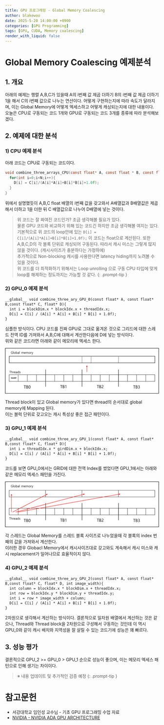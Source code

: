 ```yaml
---
title: GPU 프로그래밍 - Global Memory Coalescing
author: blakewoo
date: 2025-5-20 14:00:00 +0900
categories: [GPU Programming]
tags: [GPU, CUDA, Memory coalescing] 
render_with_liquid: false
---
```


# Global Memory Coalescing 예제분석
## 1. 개요
아래의 예제는 행렬 A,B,C가 있을때 A의 i번째 값 제곱 더하기 B의 i번째 값 제곱 더하기 1을 해서 C의 i번째 값으로 나누는 연산이다.
어떻게 구현하는지에 따라 속도가 달라지며, 이는 Global Memory에 어떻게 엑세스하고 어떻게 캐싱되는지에 대한 내용이다.
오늘은 CPU로 구동되는 코드 1개와 GPU로 구동되는 코드 3개를 종류에 따라 분석해보겠다.

## 2. 예제에 대한 분석
### 1) CPU 예제 분석
아래 코드는 CPU로 구동되는 코드이다.
```c
void combine_three_arrays_CPU(const float* A, const float * B, const float* C, float* D, int n) {s
  for(int i=0;i<N;i++){
    D[i] = C[i]/(A[i]*A[i]+B[i]*B[i]+1.0f);
  }
}
```

위에서 설명했듯이 A,B,C float 배열의 i번째 값을 갖고와서 A배열값과 B배열값은 제곱해서 더하고 1을 더한 뒤 C 배열값으로 나누어
D배열에 넣는 것이다.

> 위 코드는 잘 짜여진 코드인가? 조금 생각해볼 필요가 있다.   
물론 GPU 코드와 비교하기 위해 있는 코드긴 하지만 조금 생각해볼 여지는 있다.
기본적으로 위 코드의 loop안에 있는 ```D[i] = C[i]/(A[i]*A[i]+B[i]*B[i]+1.0f);``` 이 코드는 float으로 계산된다.
또한 A,B,C,D의 각 블록 단위로 캐싱되어 구동된다. 따라서 캐시 미스는 그렇게 많지 않을 것이다. (캐시사이즈가 충분하다는 가정하에)   
추가적으로 Non-blocking 캐시를 사용한다면 latency hiding까지 노려볼 수 있을 것이다.   
위 코드를 더 최적화하기 위해서는 Loop unrolling 으로 구동 CPU 타입에 맞게 loop를 해제하는 정도까지는 가능할 것 같다.
{: .prompt-tip }



### 2) GPU_0 예제 분석
```cuda
__global__ void combine_three_ary_GPU_0(const float* A, const float* B,const float* C, float* D){
  int i = blockDim.x * blockIdx.x + threadIdx.x;
  D[i] = C[i] / (A[i] * A[i] + B[i] * B[i] + 1.0f);
}
```
심플한 방식이다. CPU 코드를 진짜 GPU로 그대로 옮겨온 것으로 그리드에 대한 스레드 전역 ID를 가져와서 A,B,C에 대해서 계산한다음에
D에 넣는 방식이다.  
위와 같은 코드라면 아래와 같이 메모리에 엑세스 한다.

![img.png](/assets/blog/gpu/memory_coalescing/img.png)

Thread block이 있고 Global memory가 있다면 thread의 순서대로 global memory에 Mapping 된다.   
이는 블럭 단위로 갖고오는 캐시 특성상 좋은 접근 패턴이다.

### 3) GPU_1 예제 분석
```cuda
__global__ void combine_three_ary_GPU_1(const float* A, const float* B,const float* C, float* D){
  int i = threadIdx.x * girdDim.x + blockIdx.x;
  D[i] = C[i] / (A[i] * A[i] + B[i] * B[i] + 1.0f);
}
```
코드를 보면 GPU_0에서는 GRID에 대한 전역 Index를 썼었다면 GPU_1에서는 아래와 같은 메모리 엑세스 패턴을 가진다.

![img_1.png](/assets/blog/gpu/memory_coalescing/img_1.png)

각 스레드는 Global Memory를 스레드 블록 사이즈로 나누었을때 각 블록의 index 번째의 값을 가져와서 계산한다.   
이러한 경우 Globacl Memory에서 캐시사이즈대로 갖고와도 계속해서 캐시 미스와 캐시 replacement가 일어나므로 효율적이지 않다.

### 4) GPU_2 예제 분석
```cuda
__global__ void combine_three_ary_GPU_2(const float* A, const float* B,const float* C, float* D, int image_width){
  int column = blockIdx.x * blockDim.x + threadIdx.x;
  int row = blockIdx.y * blockDim.y + threadIdx.y;
  int i = row * image_width + column;
  D[i] = C[i] / (A[i] * A[i] + B[i] * B[i] + 1.0f);
}
```

2차원으로 생각해서 계산하는 방식이다. 결론적으로 일차원 배열에서 계산하는 것은 같으나, Thread와 Thread block을 2차원으로 구성해서 구동하는 것인데
이 역시 GPU_0와 같이 캐시 배치와 지역성을 잘 살릴 수 있는 코드기에 성능은 꽤 빠르다.

## 3. 성능 평가
결론적으로 GPU_2 >= GPU_0 > GPU_1 순으로 성능이 좋으며, 이는 메모리 엑세스 패턴으로 인해 생기는 차이이다.


> ※ 내용 업데이트 및 추가적인 검증 예정
{: .prompt-tip }

# 참고문헌
- 서강대학교 임인성 교수님 - 기초 GPU 프로그래밍 수업 자료
- [NVIDIA - NVIDIA ADA GPU ARCHITECTURE](https://images.nvidia.com/aem-dam/Solutions/geforce/ada/nvidia-ada-gpu-architecture.pdf)
